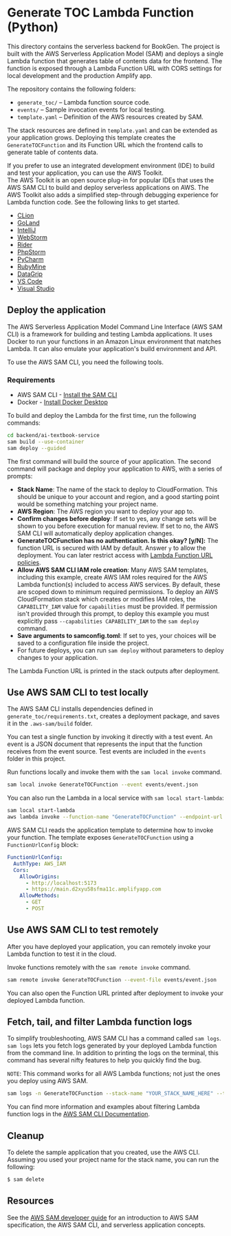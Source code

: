 # Generate TOC Lambda Function (Python)

This directory contains the serverless backend for BookGen. The project is built
with the AWS Serverless Application Model (SAM) and deploys a single Lambda
function that generates table of contents data for the frontend. The function is
exposed through a Lambda Function URL with CORS settings for local development
and the production Amplify app.

The repository contains the following folders:

- `generate_toc/` – Lambda function source code.
- `events/` – Sample invocation events for local testing.
- `template.yaml` – Definition of the AWS resources created by SAM.

The stack resources are defined in `template.yaml` and can be extended as your
application grows. Deploying this template creates the `GenerateTOCFunction` and
its Function URL which the frontend calls to generate table of contents data.

If you prefer to use an integrated development environment (IDE) to build and test your application, you can use the AWS Toolkit.  
The AWS Toolkit is an open source plug-in for popular IDEs that uses the AWS SAM CLI to build and deploy serverless applications on AWS. The AWS Toolkit also adds a simplified step-through debugging experience for Lambda function code. See the following links to get started.

- [CLion](https://docs.aws.amazon.com/toolkit-for-jetbrains/latest/userguide/welcome.html)
- [GoLand](https://docs.aws.amazon.com/toolkit-for-jetbrains/latest/userguide/welcome.html)
- [IntelliJ](https://docs.aws.amazon.com/toolkit-for-jetbrains/latest/userguide/welcome.html)
- [WebStorm](https://docs.aws.amazon.com/toolkit-for-jetbrains/latest/userguide/welcome.html)
- [Rider](https://docs.aws.amazon.com/toolkit-for-jetbrains/latest/userguide/welcome.html)
- [PhpStorm](https://docs.aws.amazon.com/toolkit-for-jetbrains/latest/userguide/welcome.html)
- [PyCharm](https://docs.aws.amazon.com/toolkit-for-jetbrains/latest/userguide/welcome.html)
- [RubyMine](https://docs.aws.amazon.com/toolkit-for-jetbrains/latest/userguide/welcome.html)
- [DataGrip](https://docs.aws.amazon.com/toolkit-for-jetbrains/latest/userguide/welcome.html)
- [VS Code](https://docs.aws.amazon.com/toolkit-for-vscode/latest/userguide/welcome.html)
- [Visual Studio](https://docs.aws.amazon.com/toolkit-for-visual-studio/latest/user-guide/welcome.html)

## Deploy the application

The AWS Serverless Application Model Command Line Interface (AWS SAM CLI) is a framework for building and testing Lambda applications. It uses Docker to run your functions in an Amazon Linux environment that matches Lambda. It can also emulate your application's build environment and API.

To use the AWS SAM CLI, you need the following tools.

### Requirements

- AWS SAM CLI - [Install the SAM CLI](https://docs.aws.amazon.com/serverless-application-model/latest/developerguide/serverless-sam-cli-install.html)
- Docker - [Install Docker Desktop](https://hub.docker.com/search/?type=edition&offering=community)

To build and deploy the Lambda for the first time, run the following commands:

```bash
cd backend/ai-textbook-service
sam build --use-container
sam deploy --guided
```

The first command will build the source of your application. The second command will package and deploy your application to AWS, with a series of prompts:

- **Stack Name**: The name of the stack to deploy to CloudFormation. This should be unique to your account and region, and a good starting point would be something matching your project name.
- **AWS Region**: The AWS region you want to deploy your app to.
- **Confirm changes before deploy**: If set to yes, any change sets will be shown to you before execution for manual review. If set to no, the AWS SAM CLI will automatically deploy application changes.
- **GenerateTOCFunction has no authentication. Is this okay? [y/N]:** The function URL is secured with IAM by default. Answer `y` to allow the deployment. You can later restrict access with [Lambda Function URL policies](https://docs.aws.amazon.com/lambda/latest/dg/urls-auth.html).
- **Allow AWS SAM CLI IAM role creation**: Many AWS SAM templates, including this example, create AWS IAM roles required for the AWS Lambda function(s) included to access AWS services. By default, these are scoped down to minimum required permissions. To deploy an AWS CloudFormation stack which creates or modifies IAM roles, the `CAPABILITY_IAM` value for `capabilities` must be provided. If permission isn't provided through this prompt, to deploy this example you must explicitly pass `--capabilities CAPABILITY_IAM` to the `sam deploy` command.
- **Save arguments to samconfig.toml**: If set to yes, your choices will be saved to a configuration file inside the project.
- For future deploys, you can run `sam deploy` without parameters to deploy changes to your application.

The Lambda Function URL is printed in the stack outputs after deployment.

## Use AWS SAM CLI to test locally

The AWS SAM CLI installs dependencies defined in `generate_toc/requirements.txt`, creates a deployment package, and saves it in the `.aws-sam/build` folder.

You can test a single function by invoking it directly with a test event. An event is a JSON document that represents the input that the function receives from the event source. Test events are included in the `events` folder in this project.

Run functions locally and invoke them with the `sam local invoke` command.

```bash
sam local invoke GenerateTOCFunction --event events/event.json
```

You can also run the Lambda in a local service with `sam local start-lambda`:

```bash
sam local start-lambda
aws lambda invoke --function-name "GenerateTOCFunction" --endpoint-url "http://127.0.0.1:3001" --no-verify-ssl out.txt
```

AWS SAM CLI reads the application template to determine how to invoke your function. The template exposes `GenerateTOCFunction` using a `FunctionUrlConfig` block:

```yaml
FunctionUrlConfig:
  AuthType: AWS_IAM
  Cors:
    AllowOrigins:
      - http://localhost:5173
      - https://main.d2xyu58sfma11c.amplifyapp.com
    AllowMethods:
      - GET
      - POST
```

## Use AWS SAM CLI to test remotely

After you have deployed your application, you can remotely invoke your Lambda function to test it in the cloud.

Invoke functions remotely with the `sam remote invoke` command.

```bash
sam remote invoke GenerateTOCFunction --event-file events/event.json
```

You can also open the Function URL printed after deployment to invoke your deployed Lambda function.

## Fetch, tail, and filter Lambda function logs

To simplify troubleshooting, AWS SAM CLI has a command called `sam logs`. `sam logs` lets you fetch logs generated by your deployed Lambda function from the command line. In addition to printing the logs on the terminal, this command has several nifty features to help you quickly find the bug.

`NOTE`: This command works for all AWS Lambda functions; not just the ones you deploy using AWS SAM.

```bash
sam logs -n GenerateTOCFunction --stack-name "YOUR_STACK_NAME_HERE" --tail
```

You can find more information and examples about filtering Lambda function logs in the [AWS SAM CLI Documentation](https://docs.aws.amazon.com/serverless-application-model/latest/developerguide/serverless-sam-cli-logging.html).

## Cleanup

To delete the sample application that you created, use the AWS CLI. Assuming you used your project name for the stack name, you can run the following:

```bash
$ sam delete
```

## Resources

See the [AWS SAM developer guide](https://docs.aws.amazon.com/serverless-application-model/latest/developerguide/what-is-sam.html) for an introduction to AWS SAM specification, the AWS SAM CLI, and serverless application concepts.
